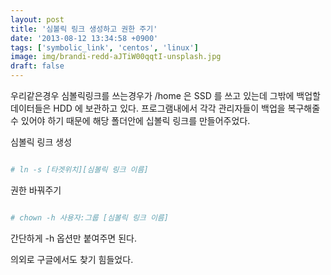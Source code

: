 ```yaml
---
layout: post
title: '심볼릭 링크 생성하고 권한 주기'
date: '2013-08-12 13:34:58 +0900'
tags: ['symbolic_link', 'centos', 'linux']
image: img/brandi-redd-aJTiW00qqtI-unsplash.jpg
draft: false
---
```


우리같은경우 심볼릭링크를 쓰는경우가 /home 은 SSD 를 쓰고 있는데 그밖에 백업할 데이터들은 HDD 에 보관하고 있다.
프로그램내에서 각각 관리자들이 백업을 복구해줄수 있어야 하기 때문에 해당 폴더안에 십볼릭 링크를 만들어주었다.

심볼릭 링크 생성

```bash

# ln -s [타겟위치][심볼릭 링크 이름]

```

권한 바꿔주기

```bash

# chown -h 사용자:그룹 [심볼릭 링크 이름]

```

간단하게 -h 옵션만 붙여주면 된다.

의외로 구글에서도 찾기 힘들었다.
